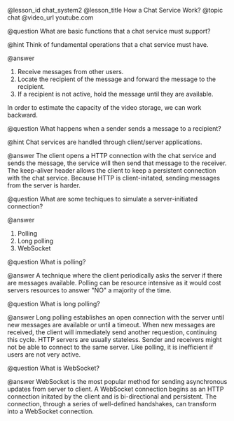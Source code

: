 @lesson_id
chat_system2
@lesson_title
How a Chat Service Work?
@topic
chat
@video_url
youtube.com

@question
What are basic functions that a chat service must support?

@hint
Think of fundamental operations that a chat service must have. 
    
@answer
1. Receive messages from other users. 
2. Locate the recipient of the message and forward the message to the recipient.
3. If a recipient is not active, hold the message until they are available. 

In order to estimate the capacity of the video storage, we can work backward.

@question
What happens when a sender sends a message to a recipient?

@hint
Chat services are handled through client/server applications.

@answer
The client opens a HTTP connection with the chat service and sends the message, the service will then send that message to the receiver. The keep-aliver header allows the client to keep a persistent connection with the chat service. Because HTTP is client-initated, sending messages from the server is harder. 

@question
What are some techiques to simulate a server-initiated connection?

@answer
1. Polling
2. Long polling
3. WebSocket

@question
What is polling? 

@answer
A technique where the client periodically asks the server if there are messages available. Polling can be resource intensive as it would cost servers resources to answer "NO" a majority of the time. 

@question
What is long polling?

@answer
Long polling establishes an open connection with the server until new messages are available or until a timeout. When new messages are received, the client will immediately send another requestion, continuing this cycle. HTTP servers are usually stateless. Sender and receivers might not be able to connect to the same server. Like polling, it is inefficient if users are not very active. 

@question
What is WebSocket?

@answer
WebSocket is the most popular method for sending asynchronous updates from server to client. A WebSocket connection begins as an HTTP connection initated by the client and is bi-directional and persistent. The connection, through a series of well-defined handshakes, can transform into a WebSocket connection. 